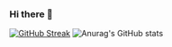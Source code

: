 ### Hi there 👋

<!--
**SteVentis/SteVentis** is a ✨ _special_ ✨ repository because its `README.md` (this file) appears on your GitHub profile.

Here are some ideas to get you started:

- 🔭 I’m currently working on ...
- 🌱 I’m currently learning ...
- 👯 I’m looking to collaborate on ...
- 🤔 I’m looking for help with ...
- 💬 Ask me about ...
- 📫 How to reach me: ...
- 😄 Pronouns: ...
- ⚡ Fun fact: ...
-->

[![GitHub Streak](https://github-readme-streak-stats.herokuapp.com/?user=SteVentis)](https://git.io/streak-stats)
![Anurag's GitHub stats](https://github-readme-stats.vercel.app/api?username=SteVentis&show_icons=true&theme=radical)
